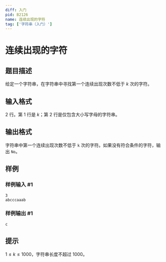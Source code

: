 ```yaml
---
diff: 入门
pid: B2126
name: 连续出现的字符
tag: ['字符串（入门）']
---
```

# 连续出现的字符
## 题目描述

给定一个字符串，在字符串中寻找第一个连续出现次数不低于 $k$ 次的字符。
## 输入格式

$2$ 行。第 $1$ 行是 $k$；第 $2$ 行是仅包含大小写字母的字符串。
## 输出格式

字符串中第一个连续出现次数不低于 `k` 次的字符。如果没有符合条件的字符，输出 `No`。
## 样例

### 样例输入 #1
```
3
abcccaaab
```
### 样例输出 #1
```
c
```
## 提示

$1\leq k\leq1000$，字符串长度不超过 $1000$。
